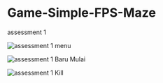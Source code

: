 # Game-Simple-FPS-Maze
assessment 1

![assessment 1 menu](https://user-images.githubusercontent.com/45994275/55056584-11c74080-5099-11e9-9d90-30abd375b089.png)

![assessment 1 Baru Mulai](https://user-images.githubusercontent.com/45994275/55056592-168bf480-5099-11e9-8c81-b475d60832dc.png)

![assessment 1 Kill](https://user-images.githubusercontent.com/45994275/55056597-1986e500-5099-11e9-8880-f81a574b11b9.png)
